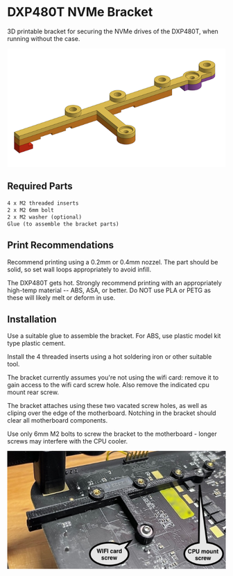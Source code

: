 # DXP480T NVMe Bracket

3D printable bracket for securing the NVMe drives of the DXP480T, when running without the case.

![Bracket CAD](assets/bracket_cad.png)

## Required Parts

```
4 x M2 threaded inserts
2 x M2 6mm bolt
2 x M2 washer (optional)
Glue (to assemble the bracket parts)
```

## Print Recommendations

Recommend printing using a 0.2mm or 0.4mm nozzel. The part should be solid, so set wall loops appropriately to avoid infill.

The DXP480T gets hot. Strongly recommend printing with an appropriately high-temp material -- ABS, ASA, or better.  Do NOT use PLA or PETG as these will likely melt or deform in use.

## Installation

Use a suitable glue to assemble the bracket. For ABS, use plastic model kit type plastic cement. 

Install the 4 threaded inserts using a hot soldering iron or other suitable tool.

The bracket currently assumes you're not using the wifi card: remove it to gain access to the wifi card screw hole.  Also remove the indicated cpu mount rear screw.  

The bracket attaches using these two vacated screw holes, as well as cliping over the edge of the motherboard.  Notching in the bracket should clear all motherboard components.

Use only 6mm M2 bolts to screw the bracket to the motherboard - longer screws may interfere with the CPU cooler.


![Bracket Installed](assets/bracket_installed.jpg)



